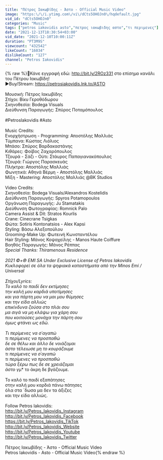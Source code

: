 ```yaml
---
title: "Πέτρος Ιακωβίδης - Άστο - Official Music Video"
image: "https:\/\/i.ytimg.com\/vi\/dCts5OHOJn0\/hqdefault.jpg"
vid_id: "dCts5OHOJn0"
categories: "Music"
tags: ["petros iakovidis asto","πετρος ιακωβιδης αστο","τι περιμενες"]
date: "2021-12-13T18:30:54+03:00"
vid_date: "2021-12-10T10:00:11Z"
duration: "PT3M9S"
viewcount: "432542"
likeCount: "16034"
dislikeCount: "127"
channel: "Petros Iakovidis"
---
```

{% raw %}🔔Κάνε εγγραφή εδώ: <a rel="nofollow" target="blank" href="http://bit.ly/2ROz331">http://bit.ly/2ROz331</a> στο επίσημο κανάλι του Πέτρου Ιακωβίδη!<br />▶️Buy/Stream: <a rel="nofollow" target="blank" href="https://petrosiakovidis.lnk.to/ASTO">https://petrosiakovidis.lnk.to/ASTO</a><br /><br />Μουσική: Πέτρος Ιακωβίδης<br />Στίχοι: Βίκυ Γεροθόδωρου<br />Σκηνοθεσία: Bodega Visuals<br />Διεύθυνση Παραγωγής: Σπύρος Ποταμόπουλος<br /><br />#PetrosIakovidis #Asto<br /><br />Music Credits:<br />Ενορχήστρωση - Programming: Αποστόλης Μαλλιάς<br />Τύμπανα: Κώστας Λιόλιος<br />Μπάσο: Σπύρος Βαρδακαστάνης<br />Κιθάρες: Φοίβος Ζαχαρόπουλος<br />Τζουρά - Σάζι - Ούτι: Στάυρος Παπαγιανακόπουλος<br />Τζουρά: Γιώργος Παρασκευάς<br />Πλήκτρα: Αποστόλης Μαλλιάς<br />Φωνητικά: Αθηνά Βέρμη - Αποστόλης Μαλλιάς<br />Μίξη - Mastering: Αποστόλης Μαλλιάς @BK Studios<br /><br />Video Credits:<br />Σκηνοθεσία: Bodega Visuals/Alexandros Kostelidis<br />Διεύθυνση Παραγωγής: Spyros Potamopoulos<br />Οργάνωση Παραγωγής: Ju Stamatakis<br />Διεύθυνση Φωτογραφίας: Romnick Palo <br />Camera Assist &amp; Dit: Stratos Kourlis<br />Crane: Cinecrane Tsigkas<br />Φώτα: Sotiris Kontonatsios - Alex Kapsi<br />Styling: Βάσω Αλεξοπούλου<br />Grooming-Make Up: Φωτεινή Κωνσταντέλου<br />Hair Styling: Μάνος Κοψαχείλης - Manos Haute Coiffure<br />Βοηθός Παραγωγής: Μάνος Ρέππας<br />*Special Thanks: Thiramenous Residence<br /><br />2021 ©+℗ EMI SA Under Exclusive License of Petros Iakovidis<br />Κυκλοφορεί σε όλα τα ψηφιακά καταστήματα από την Minos Emi / Universal<br /><br />Στίχοι/Lyrics:<br />Το καλό το παιδί δεν εκτίμησες <br />την καλή μου καρδιά υποτίμησες <br />και για πάρτη μου να μαι μου θύμησες <br />και την είδα αλλιώς<br />επικίνδυνα ζούσα στο πλάι σου <br />μα σιγά να μη κλάψω για χάρη σου <br />που κοιτούσες μονάχα την πάρτη σου <br />όμως φτάνει ως εδώ.<br /><br />Τι περίμενες να σ´αγαπώ<br />τι περίμενες να προσπαθώ <br />δε σε θέλω και άλλο δε νοιάζομαι <br />άστο τέλειωσε μη το κουράζουμε <br />τι περίμενες να σ´αγαπώ<br />τι περίμενες να προσπαθώ <br />τώρα ξέρω πως δε σε χρειάζομαι <br />άστο γ*μ* το άκρη δε βγάζουμε. <br /><br />Το καλό το παιδί εξαπάτησες<br />στην καλή μου καρδιά πάνω πάτησες <br />όλα στα ´δωσα μα δεν τα άξιζες <br />και την είδα αλλιώς.<br /><br />Follow Petros Iakovidis:<br /><a rel="nofollow" target="blank" href="http://bit.ly/Petros_Iakovidis_Instagram">http://bit.ly/Petros_Iakovidis_Instagram</a><br /><a rel="nofollow" target="blank" href="http://bit.ly/Petros_Iakovidis_Facebook">http://bit.ly/Petros_Iakovidis_Facebook</a><br /><a rel="nofollow" target="blank" href="https://bit.ly/Petros_Iakovidis_TikTok">https://bit.ly/Petros_Iakovidis_TikTok</a><br /><a rel="nofollow" target="blank" href="http://bit.ly/Petros_Iakovidis_Website">http://bit.ly/Petros_Iakovidis_Website</a><br /><a rel="nofollow" target="blank" href="http://bit.ly/Petros_Iakovidis_Youtube">http://bit.ly/Petros_Iakovidis_Youtube</a><br /><a rel="nofollow" target="blank" href="http://bit.ly/Petros_Iakovidis_Twitter">http://bit.ly/Petros_Iakovidis_Twitter</a><br /><br />Πέτρος Ιακωβίδης - Άστο - Official Music Video<br />Petros Iakovidis - Asto - Official Music Video{% endraw %}
